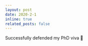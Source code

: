 ```yaml
---
layout: post
date: 2020-2-1
inline: true
related_posts: false
---
```


Successfully defended my PhD viva :tada: